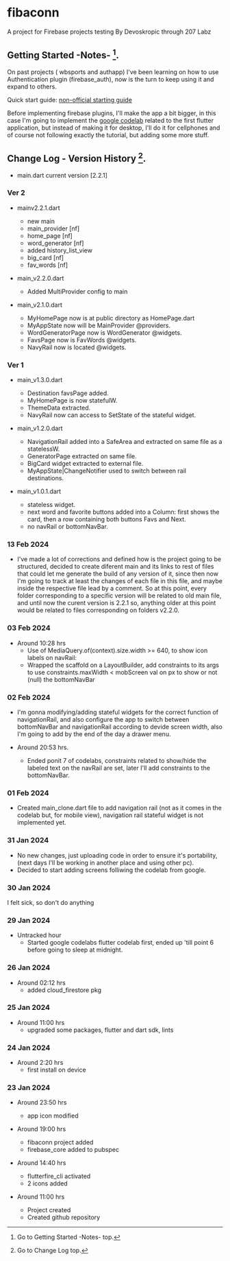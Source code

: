 # fibaconn

A project for Firebase projects testing
By Devoskropic through 207 Labz

## Getting Started -Notes- [^1].

On past projects ( wbsports and authapp) I've been learning on how to use Authentication plugin (firebase_auth), now is the turn to keep using it and expand to others.

Quick start guide: [non-official starting guide](https://medium.com/@rehmaankhan287/how-to-configure-your-flutter-app-with-firebase-using-firebase-cli-eca42248ae92)

Before implementing firebase plugins, I'll make the app a bit bigger, in this case I'm going to implement the [google codelab](https://codelabs.developers.google.com/codelabs/flutter-codelab-first#0) related to the first flutter application, but instead of making it for desktop, I'll do it for cellphones and of course not following exactly the tutorial, but adding some more stuff. 

## Change Log - Version History [^2].

  - main.dart current version [2.2.1]

### Ver 2 

  - mainv2.2.1.dart
  
    - new main
    - main_provider [nf]
    - home_page [nf]
    - word_generator [nf]
    - added history_list_view 
    - big_card [nf]
    - fav_words [nf]

  - main_v2.2.0.dart

    - Added MultiProvider config to main

  - main_v2.1.0.dart 

    - MyHomePage now is at public directory as HomePage.dart
    - MyAppState now will be MainProvider @providers.
    - WordGeneratorPage now is WordGenerator @widgets.
    - FavsPage now is FavWords @widgets.
    - NavyRail now is located @widgets.

### Ver 1

  - main_v1.3.0.dart

    - Destination favsPage added.
    - MyHomePage is now statefulW.
    - ThemeData extracted.
    - NavyRail now can access to SetState of the stateful widget.

  - main_v1.2.0.dart

    - NavigationRail added into a SafeArea and extracted on same file as a statelessW.
    - GeneratorPage extracted on same file.
    - BigCard widget extracted to external file.
    - MyAppState|ChangeNotifier used to switch between rail destinations.

  - main_v1.0.1.dart

    - stateless widget.
    - next word and favorite buttons added into a Column: first shows the card, then a row containing both buttons Favs and Next.
    - no navRail or bottomNavBar.

### 13 Feb 2024
- I've made a lot of corrections and defined how is the project going to be structured, decided to create diferent main and its links to rest of files that could let me
generate the build of any version of it, since then now I'm going to track at least the changes of each file in this file, and maybe inside the respective file lead by a comment.
So at this point, every folder corresponding to a specific version will be related to old main file, and until now the curent version is 2.2.1 so, anything older at this point would be related to files corresponding on folders v2.2.0.


### 03 Feb 2024
- Around 10:28 hrs
  - Use of MediaQuery.of(context).size.width >= 640, to show icon labels on navRail: 
  - Wrapped the scaffold on a LayoutBuilder, add constraints to its args to use constraints.maxWidth < mobScreen val on px to show or not (null) the bottomNavBar

### 02 Feb 2024 
- I'm gonna modifying/adding stateful widgets for the correct function of navigationRail, and also configure the app to switch between bottomNavBar and navigationRail according to devide screen width, also I'm going to add by the end of the day a drawer menu.

- Around  20:53 hrs.
  - Ended ponit 7 of codelabs, constraints related to show/hide the labeled text on the navRail are set, later I'll add constraints to the bottomNavBar.

### 01 Feb 2024
- Created main_clone.dart file to add navigation rail (not as it comes in the codelab but, for mobile view), navigation rail stateful widget is not implemented yet.

### 31 Jan 2024
- No new changes, just uploading code in order to ensure it's portability, (next days I'll be working in another place and using other pc).
- Decided to start adding screens folliwing the codelab from google.

### 30 Jan 2024
I felt sick, so don't do anything 

### 29 Jan 2024 
- Untracked hour
  - Started google codelabs flutter codelab first, ended up 'till point 6 before going to sleep at midnight.

### 26 Jan 2024
- Around 02:12 hrs
  - added cloud_firestore pkg
  
### 25 Jan 2024
- Around 11:00 hrs
  - upgraded some packages, flutter and dart sdk, lints

### 24 Jan 2024
- Around 2:20 hrs
  - first install on device

### 23 Jan 2024
- Around 23:50 hrs
  - app icon modified

- Around 19:00 hrs
  - fibaconn project added
  - firebase_core added to pubspec

- Around 14:40 hrs
  - flutterfire_cli activated
  - 2 icons added

- Around 11:00 hrs
  - Project created
  - Created github repository

[^1]: Go to Getting Started -Notes- top.
[^2]: Go to Change Log top.